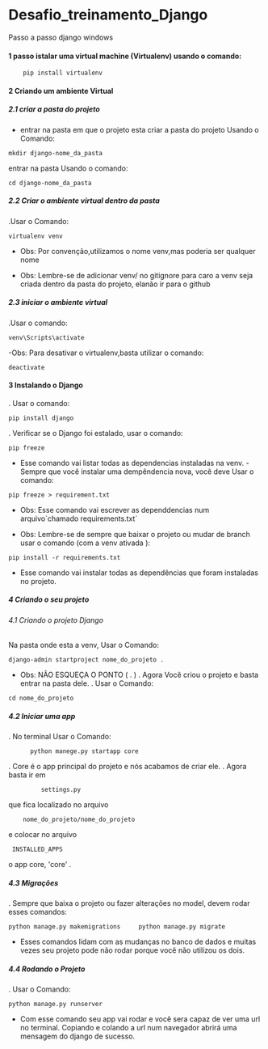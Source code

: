 # Desafio_treinamento_Django

Passo a passo django windows

	
#### 1 passo  istalar uma virtual machine   (Virtualenv) usando o comando:
  
	
		pip install virtualenv 
  
  
#### 2 Criando um ambiente Virtual

     
##### 2.1 criar a pasta do projeto 
     

- entrar na pasta em que o projeto esta
criar a pasta do projeto Usando o Comando:
		
````
mkdir django-nome_da_pasta 
````
    
entrar na pasta Usando o comando:
   
  
````
cd django-nome_da_pasta
````
     
##### 2.2 Criar o ambiente virtual dentro da pasta 

.Usar o Comando:
  
``
virtualenv venv
``
  
- Obs: Por convenção,utilizamos o nome venv,mas poderia ser qualquer nome

- Obs: Lembre-se de adicionar venv/ no gitignore para caro a venv seja criada dentro da pasta do projeto, elanão ir para o github

     	
 ##### 2.3  iniciar o ambiente virtual 

.Usar o comando:

``
venv\Scripts\activate 
``

-Obs: Para desativar o virtualenv,basta utilizar o comando:

``
deactivate
``
    
 #### 3  Instalando o Django 

. Usar o comando:

``
		pip install django
``

. Verificar se o Django foi estalado, usar o comando:

``
pip freeze 
``

- Esse comando vai listar todas as dependencias instaladas na venv.
-Sempre que você instalar uma dempêndencia nova, você deve Usar o comando:

``
pip freeze > requirement.txt 
``

- Obs: Esse comando vai escrever as dependdencias num arquivo`chamado requirements.txt´

- Obs: Lembre-se de sempre que baixar o projeto ou mudar de branch usar o comando (com a venv ativada ):

``
pip install -r requirements.txt
``

- Esse comando vai instalar todas as dependências que foram instaladas no projeto.


##### 4 Criando o seu projeto 

     
 ###### 4.1  Criando o projeto Django 

Na pasta onde esta a venv, Usar o Comando:

``
django-admin startproject nome_do_projeto . 
``

- Obs: NÂO ESQUEÇA O PONTO ( . )
. Agora Você criou o projeto e basta entrar na pasta dele.
. Usar o Comando:

``
cd nome_do_projeto 
``
     
##### 4.2  Iniciar uma app 

. No terminal Usar o Comando:

``		
python manege.py startapp core 
``
		
. Core é o app principal do projeto e nós acabamos de criar ele.
. Agora basta ir em 

			 settings.py	
 
que fica localizado no arquivo
				 
	 	nome_do_projeto/nome_do_projeto
           
e colocar no arquivo

     INSTALLED_APPS 
     
o app core, 'core' .

     
 ##### 4.3  Migrações

. Sempre que baixa o projeto ou fazer alterações no model, devem rodar esses comandos:

``
python manage.py makemigrations    
python manage.py migrate     
``

- Esses comandos lidam com as mudanças no banco de dados e muitas vezes seu projeto pode não rodar porque você não utilizou os dois.

     
##### 4.4 Rodando o Projeto 

. Usar o Comando:

``
python manage.py runserver
``
- Com esse comando seu app vai rodar e você sera capaz de ver uma url no terminal. Copiando e colando a url num navegador abrirá uma
	mensagem do django de sucesso.


